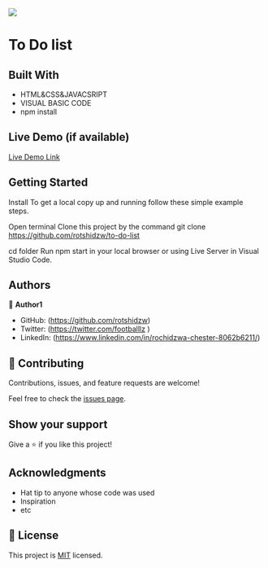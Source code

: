 ![](https://img.shields.io/badge/Microverse-blueviolet)

# To Do list


## Built With

- HTML&CSS&JAVACSRIPT
- VISUAL BASIC CODE
- npm install

## Live Demo (if available)

[Live Demo Link](https://livedemo.com)


## Getting Started



Install
To get a local copy up and running follow these simple example steps.

Open terminal
Clone this project by the command git clone https://github.com/rotshidzw/to-do-list

cd <clone> folder
Run npm start in your local browser or using Live Server in Visual Studio Code.

## Authors

👤 **Author1**

- GitHub: (https://github.com/rotshidzw)
- Twitter: (https://twitter.com/footballlz )
- LinkedIn: (https://www.linkedin.com/in/rochidzwa-chester-8062b6211/)

## 🤝 Contributing

Contributions, issues, and feature requests are welcome!

Feel free to check the [issues page](../../issues/).

## Show your support

Give a ⭐️ if you like this project!

## Acknowledgments

- Hat tip to anyone whose code was used
- Inspiration
- etc

## 📝 License

This project is [MIT](./MIT.md) licensed.
